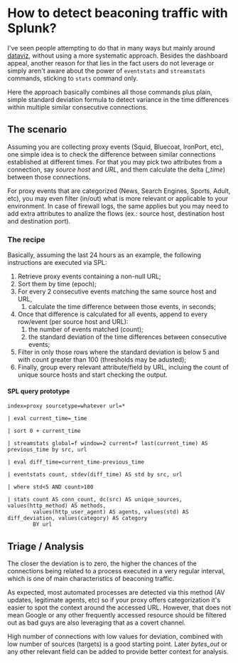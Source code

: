# How to detect beaconing traffic with Splunk?
I've seen people attempting to do that in many ways but mainly around [dataviz](https://pleasefeedthegeek.wordpress.com/2012/12/20/detecting-malware-beacons-using-splunk/), without using a more systematic approach. Besides the dashboard appeal, another reason for that lies in the fact users do not leverage or simply aren't aware about the power of `eventstats` and `streamstats` commands, sticking to `stats` command only.

Here the approach basically combines all those commands plus plain, simple standard deviation formula to detect variance in the time differences within multiple similar consecutive connections.

## The scenario
Assuming you are collecting proxy events (Squid, Bluecoat, IronPort, etc), one simple idea is to check the difference between similar connections established at different times. For that you may pick two attributes from a connection, say *source host* and *URL*, and them calculate the delta (*_time*) between those connections.

For proxy events that are categorized (News, Search Engines, Sports, Adult, etc), you may even filter (in/out) what is more relevant or applicable to your environment. In case of firewall logs, the same applies but you may need to add extra attributes to analize the flows (ex.: source host, destination host and destination port).

### The recipe
Basically, assuming the last 24 hours as an example, the following instructions are executed via SPL:

1. Retrieve proxy events containing a non-null URL;
2. Sort them by time (epoch);
3. For every 2 consecutive events matching the same source host and URL,
    1. calculate the time difference between those events, in seconds;
4. Once that difference is calculated for all events, append to every row/event (per source host and URL):
    1. the number of events matched (count);
    2. the standard deviation of the time differences between consecutive events;
5. Filter in only those rows where the standard deviation is below 5 and with count greater than 100 (thresholds may be adusted);
6. Finally, group every relevant attribute/field by URL, incluing the count of unique source hosts and start checking the output.

#### SPL query prototype
```
index=proxy sourcetype=whatever url=*

| eval current_time=_time

| sort 0 + current_time

| streamstats global=f window=2 current=f last(current_time) AS previous_time by src, url

| eval diff_time=current_time-previous_time

| eventstats count, stdev(diff_time) AS std by src, url 

| where std<5 AND count>100

| stats count AS conn_count, dc(src) AS unique_sources, values(http_method) AS methods,
        values(http_user_agent) AS agents, values(std) AS diff_deviation, values(category) AS category
        BY url
```
## Triage / Analysis
The closer the deviation is to zero, the higher the chances of the connections being related to a process executed in a very regular interval, which is one of main characteristics of beaconing traffic.

As expected, most automated processes are detected via this method (AV updates, legitimate agents, etc) so if your proxy offers categorization it's easier to spot the context around the accessed URL. However, that does not mean Google or any other frequently accessed resource should be filtered out as bad guys are also leveraging that as a covert channel.

High number of connections with low values for deviation, combined with low number of sources (targets) is a good starting point. Later *bytes_out* or any other relevant field can be added to provide better context for analysis.
